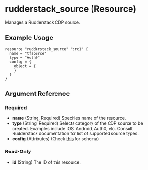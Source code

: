 # rudderstack_source (Resource)
Manages a Rudderstack CDP source.

## Example Usage
```
resource "rudderstack_source" "src1" {
  name = "tfsource"
  type = "Auth0"
  config = {
    object = {
    }
  }
}
```

## Argument Reference 

### Required

- **name** (String, Required) Specifies name of the resource.
- **type** (String, Required) Selects category of the CDP source to be created. Examples include iOS, Android, Auth0, etc.
  Consult Rudderstack documentation for list of supported source types.  
- **config** (Attributes) (Check [this](config.md) for schema)

### Read-Only

- **id** (String) The ID of this resource.


